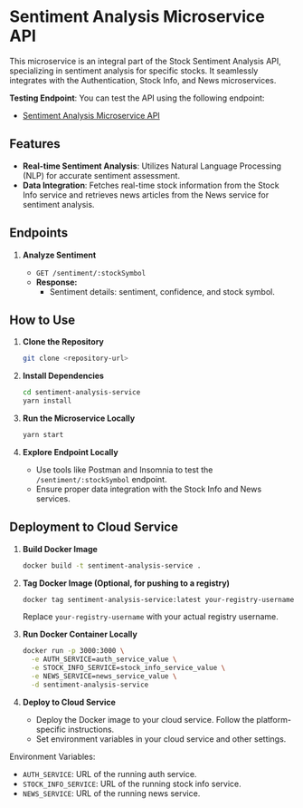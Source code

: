 # Sentiment Analysis Microservice API

This microservice is an integral part of the Stock Sentiment Analysis API,
specializing in sentiment analysis for specific stocks. It seamlessly integrates
with the Authentication, Stock Info, and News microservices.

**Testing Endpoint**: You can test the API using the following endpoint:

- [Sentiment Analysis Microservice API](https://arbitra-pulse-sentiment-analysis.onrender.com)

## Features

- **Real-time Sentiment Analysis**: Utilizes Natural Language Processing (NLP)
  for accurate sentiment assessment.
- **Data Integration**: Fetches real-time stock information from the Stock Info
  service and retrieves news articles from the News service for sentiment
  analysis.

## Endpoints

1. **Analyze Sentiment**

      - `GET /sentiment/:stockSymbol`
      - **Response:**
           - Sentiment details: sentiment, confidence, and stock symbol.

## How to Use

1. **Clone the Repository**

      ```bash
      git clone <repository-url>
      ```

2. **Install Dependencies**

      ```bash
      cd sentiment-analysis-service
      yarn install
      ```

3. **Run the Microservice Locally**

      ```bash
      yarn start
      ```

4. **Explore Endpoint Locally**
      - Use tools like Postman and Insomnia to test the
        `/sentiment/:stockSymbol` endpoint.
      - Ensure proper data integration with the Stock Info and News services.

## Deployment to Cloud Service

1. **Build Docker Image**

      ```bash
      docker build -t sentiment-analysis-service .
      ```

2. **Tag Docker Image (Optional, for pushing to a registry)**

      ```bash
      docker tag sentiment-analysis-service:latest your-registry-username/sentiment-analysis-service:latest
      ```

      Replace `your-registry-username` with your actual registry username.

3. **Run Docker Container Locally**

      ```bash
      docker run -p 3000:3000 \
        -e AUTH_SERVICE=auth_service_value \
        -e STOCK_INFO_SERVICE=stock_info_service_value \
        -e NEWS_SERVICE=news_service_value \
        -d sentiment-analysis-service
      ```

4. **Deploy to Cloud Service**

      - Deploy the Docker image to your cloud service. Follow the
        platform-specific instructions.
      - Set environment variables in your cloud service and other settings.

Environment Variables:

- `AUTH_SERVICE`: URL of the running auth service.
- `STOCK_INFO_SERVICE`: URL of the running stock info service.
- `NEWS_SERVICE`: URL of the running news service.
